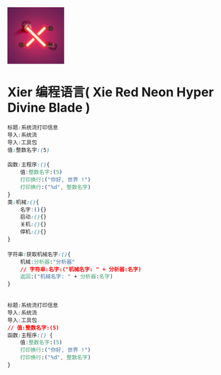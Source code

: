 <picture>
  <img src="XinRed.png" alt="XinRed-logo" height="128">
</picture>

# Xier 编程语言( Xie Red Neon Hyper Divine Blade )

```css
标题:系统流打印信息
导入:系统流
导入:工具包
值:整数名字:(5)

函数:主程序:(){
    值:整数名字:(5)
    打印换行:("你好, 世界 !")
    打印换行:("%d", 整数名字)
}
类:机械:(){
    名字:(){}
    启动:(){}
    关机:(){}
    停机:(){}
}

字符串:获取机械名字:(){
    机械:分析器:"分析器"
    // 字符串:名字:("机械名字: " + 分析器:名字)
    返回:("机械名字: " + 分析器:名字)
}



```

```css
标题:系统流打印信息
导入:系统流
导入:工具包
// 值:整数名字:(5)
函数:主程序:() {
    值:整数名字:(5)
    打印换行:("你好, 世界 !")
    打印换行:("%d", 整数名字)
}
```
